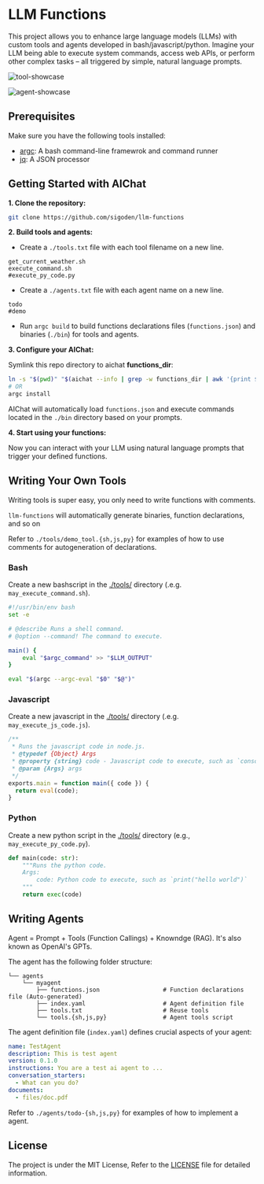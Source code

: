 # LLM Functions

This project allows you to enhance large language models (LLMs) with custom tools and agents developed in bash/javascript/python. Imagine your LLM being able to execute system commands, access web APIs, or perform other complex tasks – all triggered by simple, natural language prompts.

![tool-showcase](https://github.com/sigoden/llm-functions/assets/4012553/41c297cb-b3f7-4e5f-925e-a80d07684b1d)

![agent-showcase](https://github.com/sigoden/aichat/assets/4012553/7308a423-2ee5-4847-be1b-a53538bc98dc)


## Prerequisites

Make sure you have the following tools installed:

- [argc](https://github.com/sigoden/argc): A bash command-line framewrok and command runner
- [jq](https://github.com/jqlang/jq): A JSON processor

## Getting Started with AIChat

**1. Clone the repository:**

```sh
git clone https://github.com/sigoden/llm-functions
```

**2. Build tools and agents:**

- Create a `./tools.txt` file with each tool filename on a new line.

```
get_current_weather.sh
execute_command.sh
#execute_py_code.py
```

- Create a `./agents.txt` file with each agent name on a new line.

```
todo
#demo
```

- Run `argc build` to build functions declarations files (`functions.json`) and binaries (`./bin`) for tools and agents.

**3. Configure your AIChat:**

Symlink this repo directory to aichat **functions_dir**:

```sh
ln -s "$(pwd)" "$(aichat --info | grep -w functions_dir | awk '{print $2}')"
# OR
argc install
```

AIChat will automatically load `functions.json` and execute commands located in the `./bin` directory based on your prompts.

**4. Start using your functions:**

Now you can interact with your LLM using natural language prompts that trigger your defined functions.

## Writing Your Own Tools

Writing tools is super easy, you only need to write functions with comments.

`llm-functions` will automatically generate binaries, function declarations, and so on

Refer to `./tools/demo_tool.{sh,js,py}` for examples of how to use comments for autogeneration of declarations.

### Bash

Create a new bashscript in the [./tools/](./tools/) directory (.e.g. `may_execute_command.sh`).

```sh
#!/usr/bin/env bash
set -e

# @describe Runs a shell command.
# @option --command! The command to execute.

main() {
    eval "$argc_command" >> "$LLM_OUTPUT"
}

eval "$(argc --argc-eval "$0" "$@")"
```

### Javascript

Create a new javascript in the [./tools/](./tools/) directory (.e.g. `may_execute_js_code.js`).

```js
/**
 * Runs the javascript code in node.js.
 * @typedef {Object} Args
 * @property {string} code - Javascript code to execute, such as `console.log("hello world")`
 * @param {Args} args
 */
exports.main = function main({ code }) {
  return eval(code);
}

```

### Python

Create a new python script in the [./tools/](./tools/) directory (e.g., `may_execute_py_code.py`).

```py
def main(code: str):
    """Runs the python code.
    Args:
        code: Python code to execute, such as `print("hello world")`
    """
    return exec(code)

```

## Writing Agents 

Agent = Prompt + Tools (Function Callings) + Knowndge (RAG). It's also known as OpenAI's GPTs.

The agent has the following folder structure:
```
└── agents
    └── myagent
        ├── functions.json                  # Function declarations file (Auto-generated)
        ├── index.yaml                      # Agent definition file
        ├── tools.txt                       # Reuse tools
        └── tools.{sh,js,py}                # Agent tools script
```

The agent definition file (`index.yaml`) defines crucial aspects of your agent:

```yaml
name: TestAgent                             
description: This is test agent
version: 0.1.0
instructions: You are a test ai agent to ... 
conversation_starters:
  - What can you do?
documents:
  - files/doc.pdf
```

Refer to `./agents/todo-{sh,js,py}` for examples of how to implement a agent.

## License

The project is under the MIT License, Refer to the [LICENSE](https://github.com/sigoden/llm-functions/blob/main/LICENSE) file for detailed information.
